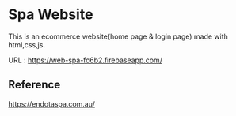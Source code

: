 # Spa Website

This is an ecommerce website(home page & login page) made with html,css,js.

URL : https://web-spa-fc6b2.firebaseapp.com/

## Reference
https://endotaspa.com.au/
